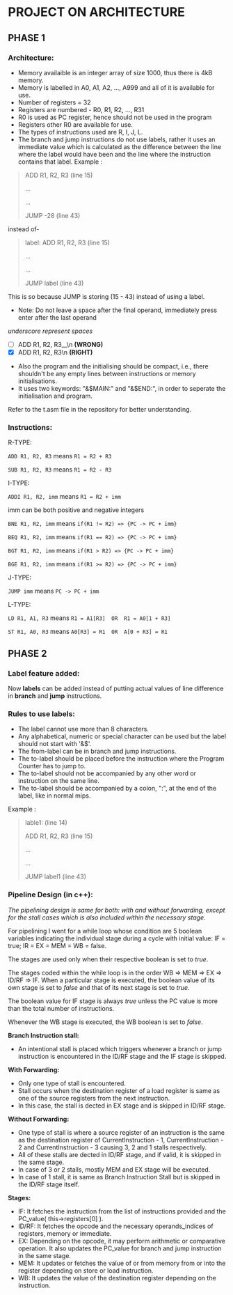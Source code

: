 # PROJECT ON ARCHITECTURE
## PHASE 1

### Architecture:
* Memory availaible is an integer array of size 1000, thus there is 4kB memory.
* Memory is labelled in A0, A1, A2, ..., A999 and all of it is available for use.
* Number of registers = 32
* Registers are numbered - R0, R1, R2, ..., R31
* R0 is used as PC register, hence should not be used in the program
* Registers other R0 are available for use.
* The types of instructions used are R, I, J, L.
* The branch and jump instructions do not use labels, rather it uses an immediate value which is calculated as the difference between the line where the label would have been and the line where the instruction contains that label.
Example :
> ADD R1, R2, R3                  (line 15)
> 
> ...
>            
> ...
>    
> JUMP -28                        (line 43)   

instead of-

> label: ADD R1, R2, R3     (line 15)   
> 
> ...
> 
> ...
> 
> JUMP label                (line 43)

This is so because JUMP is storing (15 - 43) instead of using a label.
* Note: Do not leave a space after the final operand, immediately press enter after the last operand

*underscore represent spaces*
- [ ]  ADD R1, R2, R3__\n **(WRONG)**
- [x]  ADD R1, R2, R3\n **(RIGHT)**
* Also the program and the initialising should be compact, i.e., there shouldn't be any empty lines between instructions or memory initialisations.
* It uses two keywords: "&$MAIN:" and "&$END:", in order to seperate the initialisation and program.

Refer to the t.asm file in the repository for better understanding.

### Instructions:
R-TYPE:

`ADD R1, R2, R3` means `R1 = R2 + R3`

`SUB R1, R2, R3` means `R1 = R2 - R3`

I-TYPE:

`ADDI R1, R2, imm` means `R1 = R2 + imm`

imm can be both positive and negative integers

`BNE R1, R2, imm` means `if(R1 != R2) => {PC -> PC + imm}`

`BEQ R1, R2, imm` means `if(R1 == R2) => {PC -> PC + imm}`

`BGT R1, R2, imm` means `if(R1 > R2) => {PC -> PC + imm}`

`BGE R1, R2, imm` means `if(R1 >= R2) => {PC -> PC + imm}`

J-TYPE:

`JUMP imm` means `PC -> PC + imm`

L-TYPE:

`LD R1, A1, R3` means `R1 = A1[R3]  OR  R1 = A0[1 + R3]`

`ST R1, A0, R3` means `A0[R3] = R1  OR  A[0 + R3] = R1`

## PHASE 2

### Label feature added:
Now **labels** can be added instead of putting actual values of line difference in **branch** and **jump** instructions.
### Rules to use labels:
* The label cannot use more than 8 characters.
* Any alphabetical, numeric or special character can be used but the label should not start with '&$'.
* The from-label can be in branch and jump instructions.
* The to-label should be placed before the instruction where the Program Counter has to jump to.
* The to-label should not be accompanied by any other word or instruction on the same line.
* The to-label should be accompanied by a colon, ":", at the end of the label, like in normal mips.

Example :
> lable1:                         (line 14)
>
> ADD R1, R2, R3                  (line 15)
> 
> ...
>            
> ...
>    
> JUMP label1                     (line 43)   

### Pipeline Design (in c++):
*The pipelining design is same for both: with and without forwarding, except for the stall cases which is also included within the necessary stage.*


For pipelining I went for a while loop whose condition are 5 boolean variables indicating the individual stage during a cycle with initial value: IF = true; IR = EX = MEM = WB = false.

The stages are used only when their respective boolean is set to *true*.

The stages coded within the while loop is in the order WB => MEM => EX => ID/RF => IF. When a particular stage is executed, the boolean value of its own stage is set to *false* and that of its next stage is set to *true*.

The boolean value for IF stage is always *true* unless the PC value is more than the total number of instructions.

Whenever the WB stage is executed, the WB boolean is set to *false*.


**Branch Instruction stall:**
* An intentional stall is placed which triggers whenever a branch or jump instruction is encountered in the ID/RF stage and the IF stage is skipped.


**With Forwarding:**
* Only one type of stall is encountered.
* Stall occurs when the destination register of a load register is same as one of the source registers from the next instruction.
* In this case, the stall is dected in EX stage and is skipped in ID/RF stage.


**Without Forwarding:**
* One type of stall is where a source register of an instruction is the same as the destination register of CurrentInstruction - 1, CurrentInstruction - 2 and CurrentInstruction - 3 causing 3, 2 and 1 stalls respectively.
* All of these stalls are dected in ID/RF stage, and if valid, it is skipped in the same stage.
* In case of 3 or 2 stalls, mostly MEM and EX stage will be executed.
* In case of 1 stall, it is same as Branch Instruction Stall but is skipped in the ID/RF stage itself.


**Stages:**
* IF: It fetches the instruction from the list of instructions provided and the PC_value( this->registers[0] ).
* ID/RF: It fetches the opcode and the necessary operands_indices of registers, memory or immediate.
* EX: Depending on the opcode, it may perform arithmetic or comparative operation. It also updates the PC_value for branch and jump instruction in the same stage.
* MEM: It updates or fetches the value of or from memory from or into the register depending on store or load instruction.
* WB: It updates the value of the destination register depending on the instruction.
